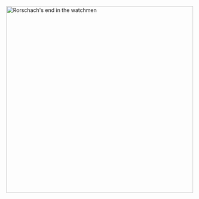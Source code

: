 <img src = "https://github.com/tagooricho/tagooricho/assets/152199161/6d5a606b-4276-4d6e-a4ca-20253bbadf07" alt = "Rorschach's end in the watchmen" width = "500" /> 
